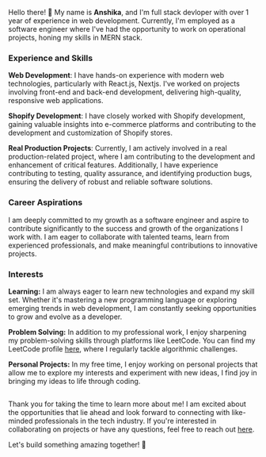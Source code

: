 Hello there! 👋 My name is **Anshika**, and I'm full stack devloper with over 1 year of experience in web development. Currently, I'm employed as a software engineer where I've had the opportunity to work on operational projects, honing my skills in MERN stack.

### Experience and Skills
**Web Development**: I have hands-on experience with modern web technologies, particularly with React.js, Nextjs. I've worked on projects involving front-end and back-end development, delivering high-quality, responsive web applications.

**Shopify Development**: I have closely worked with Shopify development, gaining valuable insights into e-commerce platforms and contributing to the development and customization of Shopify stores.

**Real Production Projects**: Currently, I am actively involved in a real production-related project, where I am contributing to the development and enhancement of critical features. Additionally, I have experience contributing to testing, quality assurance, and identifying production bugs, ensuring the delivery of robust and reliable software solutions.

### Career Aspirations
I am deeply committed to my growth as a software engineer and aspire to contribute significantly to the success and growth of the organizations I work with. I am eager to collaborate with talented teams, learn from experienced professionals, and make meaningful contributions to innovative projects.

### Interests
**Learning:** I am always eager to learn new technologies and expand my skill set. Whether it's mastering a new programming language or exploring emerging trends in web development, I am constantly seeking opportunities to grow and evolve as a developer.

**Problem Solving:** In addition to my professional work, I enjoy sharpening my problem-solving skills through platforms like LeetCode. You can find my LeetCode profile [here](https://leetcode.com/anshi_06/), where I regularly tackle algorithmic challenges.

**Personal Projects:** In my free time, I enjoy working on personal projects that allow me to explore my interests and experiment with new ideas, I find joy in bringing my ideas to life through coding.

##
Thank you for taking the time to learn more about me! I am excited about the opportunities that lie ahead and look forward to connecting with like-minded professionals in the tech industry. If you're interested in collaborating on projects or have any questions, feel free to reach out [here](https://www.linkedin.com/in/anshika-upadhyay-541309221/). 

Let's build something amazing together! 🚀









<!---
anshi06/anshi06 is a ✨ special ✨ repository because its `README.md` (this file) appears on your GitHub profile.
You can click the Preview link to take a look at your changes.
--->
